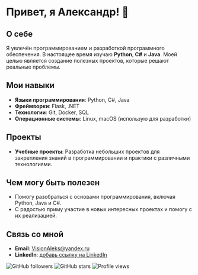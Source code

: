 # Привет, я Александр! 👋

## О себе
Я увлечён программированием и разработкой программного обеспечения. В настоящее время изучаю **Python**, **C#** и **Java**. Моей целью является создание полезных проектов, которые решают реальные проблемы.

## Мои навыки

- **Языки программирования**: Python, C#, Java
- **Фреймворки**: Flask, .NET
- **Технологии**: Git, Docker, SQL
- **Операционные системы**: Linux, macOS (использую для разработки)

## Проекты

- **Учебные проекты**: Разработка небольших проектов для закрепления знаний в программировании и практики с различными технологиями.

## Чем могу быть полезен

- Помогу разобраться с основами программирования, включая Python, Java и C#.
- С радостью приму участие в новых интересных проектах и помогу с их реализацией.

## Связь со мной

- **Email**: [VisionAleks@yandex.ru](mailto:VisionAleks@yandex.ru)
- **LinkedIn**: [добавь ссылку на LinkedIn](https://www.linkedin.com)

![GitHub followers](https://img.shields.io/github/followers/AleksVision?style=social)
![GitHub stars](https://img.shields.io/github/stars/AleksVision?style=social)
![Profile views](https://komarev.com/ghpvc/?username=AleksVision&color=blue)
